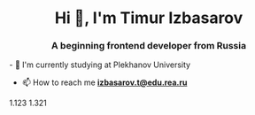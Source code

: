 <h1 align="center">Hi 👋, I'm Timur Izbasarov</h1>
<h3 align="center">A beginning frontend developer from Russia</h3>
- 🔭 I'm currently studying at Plekhanov University

- 📫 How to reach me **izbasarov.t@edu.rea.ru**

<p align="left">
</p>
1.123
1.321


